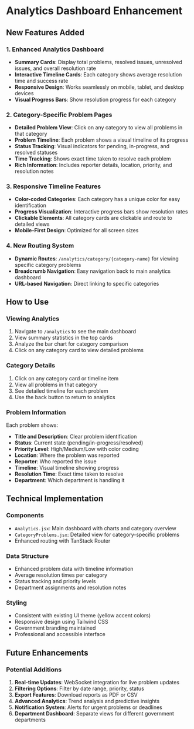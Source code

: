 # Analytics Dashboard Enhancement

## New Features Added

### 1. Enhanced Analytics Dashboard

- **Summary Cards**: Display total problems, resolved issues, unresolved issues, and overall resolution rate
- **Interactive Timeline Cards**: Each category shows average resolution time and success rate
- **Responsive Design**: Works seamlessly on mobile, tablet, and desktop devices
- **Visual Progress Bars**: Show resolution progress for each category

### 2. Category-Specific Problem Pages

- **Detailed Problem View**: Click on any category to view all problems in that category
- **Problem Timeline**: Each problem shows a visual timeline of its progress
- **Status Tracking**: Visual indicators for pending, in-progress, and resolved statuses
- **Time Tracking**: Shows exact time taken to resolve each problem
- **Rich Information**: Includes reporter details, location, priority, and resolution notes

### 3. Responsive Timeline Features

- **Color-coded Categories**: Each category has a unique color for easy identification
- **Progress Visualization**: Interactive progress bars show resolution rates
- **Clickable Elements**: All category cards are clickable and route to detailed views
- **Mobile-First Design**: Optimized for all screen sizes

### 4. New Routing System

- **Dynamic Routes**: `/analytics/category/{category-name}` for viewing specific category problems
- **Breadcrumb Navigation**: Easy navigation back to main analytics dashboard
- **URL-based Navigation**: Direct linking to specific categories

## How to Use

### Viewing Analytics

1. Navigate to `/analytics` to see the main dashboard
2. View summary statistics in the top cards
3. Analyze the bar chart for category comparison
4. Click on any category card to view detailed problems

### Category Details

1. Click on any category card or timeline item
2. View all problems in that category
3. See detailed timeline for each problem
4. Use the back button to return to analytics

### Problem Information

Each problem shows:

- **Title and Description**: Clear problem identification
- **Status**: Current state (pending/in-progress/resolved)
- **Priority Level**: High/Medium/Low with color coding
- **Location**: Where the problem was reported
- **Reporter**: Who reported the issue
- **Timeline**: Visual timeline showing progress
- **Resolution Time**: Exact time taken to resolve
- **Department**: Which department is handling it

## Technical Implementation

### Components

- `Analytics.jsx`: Main dashboard with charts and category overview
- `CategoryProblems.jsx`: Detailed view for category-specific problems
- Enhanced routing with TanStack Router

### Data Structure

- Enhanced problem data with timeline information
- Average resolution times per category
- Status tracking and priority levels
- Department assignments and resolution notes

### Styling

- Consistent with existing UI theme (yellow accent colors)
- Responsive design using Tailwind CSS
- Government branding maintained
- Professional and accessible interface

## Future Enhancements

### Potential Additions

1. **Real-time Updates**: WebSocket integration for live problem updates
2. **Filtering Options**: Filter by date range, priority, status
3. **Export Features**: Download reports as PDF or CSV
4. **Advanced Analytics**: Trend analysis and predictive insights
5. **Notification System**: Alerts for urgent problems or deadlines
6. **Department Dashboard**: Separate views for different government departments
